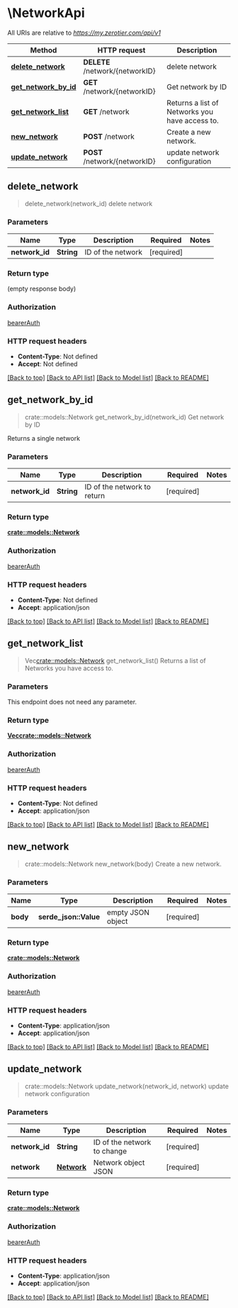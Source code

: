# \NetworkApi

All URIs are relative to *https://my.zerotier.com/api/v1*

Method | HTTP request | Description
------------- | ------------- | -------------
[**delete_network**](NetworkApi.md#delete_network) | **DELETE** /network/{networkID} | delete network
[**get_network_by_id**](NetworkApi.md#get_network_by_id) | **GET** /network/{networkID} | Get network by ID
[**get_network_list**](NetworkApi.md#get_network_list) | **GET** /network | Returns a list of Networks you have access to.
[**new_network**](NetworkApi.md#new_network) | **POST** /network | Create a new network.
[**update_network**](NetworkApi.md#update_network) | **POST** /network/{networkID} | update network configuration



## delete_network

> delete_network(network_id)
delete network

### Parameters


Name | Type | Description  | Required | Notes
------------- | ------------- | ------------- | ------------- | -------------
**network_id** | **String** | ID of the network | [required] |

### Return type

 (empty response body)

### Authorization

[bearerAuth](../README.md#bearerAuth)

### HTTP request headers

- **Content-Type**: Not defined
- **Accept**: Not defined

[[Back to top]](#) [[Back to API list]](../README.md#documentation-for-api-endpoints) [[Back to Model list]](../README.md#documentation-for-models) [[Back to README]](../README.md)


## get_network_by_id

> crate::models::Network get_network_by_id(network_id)
Get network by ID

Returns a single network

### Parameters


Name | Type | Description  | Required | Notes
------------- | ------------- | ------------- | ------------- | -------------
**network_id** | **String** | ID of the network to return | [required] |

### Return type

[**crate::models::Network**](Network.md)

### Authorization

[bearerAuth](../README.md#bearerAuth)

### HTTP request headers

- **Content-Type**: Not defined
- **Accept**: application/json

[[Back to top]](#) [[Back to API list]](../README.md#documentation-for-api-endpoints) [[Back to Model list]](../README.md#documentation-for-models) [[Back to README]](../README.md)


## get_network_list

> Vec<crate::models::Network> get_network_list()
Returns a list of Networks you have access to.

### Parameters

This endpoint does not need any parameter.

### Return type

[**Vec<crate::models::Network>**](Network.md)

### Authorization

[bearerAuth](../README.md#bearerAuth)

### HTTP request headers

- **Content-Type**: Not defined
- **Accept**: application/json

[[Back to top]](#) [[Back to API list]](../README.md#documentation-for-api-endpoints) [[Back to Model list]](../README.md#documentation-for-models) [[Back to README]](../README.md)


## new_network

> crate::models::Network new_network(body)
Create a new network.

### Parameters


Name | Type | Description  | Required | Notes
------------- | ------------- | ------------- | ------------- | -------------
**body** | **serde_json::Value** | empty JSON object | [required] |

### Return type

[**crate::models::Network**](Network.md)

### Authorization

[bearerAuth](../README.md#bearerAuth)

### HTTP request headers

- **Content-Type**: application/json
- **Accept**: application/json

[[Back to top]](#) [[Back to API list]](../README.md#documentation-for-api-endpoints) [[Back to Model list]](../README.md#documentation-for-models) [[Back to README]](../README.md)


## update_network

> crate::models::Network update_network(network_id, network)
update network configuration

### Parameters


Name | Type | Description  | Required | Notes
------------- | ------------- | ------------- | ------------- | -------------
**network_id** | **String** | ID of the network to change | [required] |
**network** | [**Network**](Network.md) | Network object JSON | [required] |

### Return type

[**crate::models::Network**](Network.md)

### Authorization

[bearerAuth](../README.md#bearerAuth)

### HTTP request headers

- **Content-Type**: application/json
- **Accept**: application/json

[[Back to top]](#) [[Back to API list]](../README.md#documentation-for-api-endpoints) [[Back to Model list]](../README.md#documentation-for-models) [[Back to README]](../README.md)

